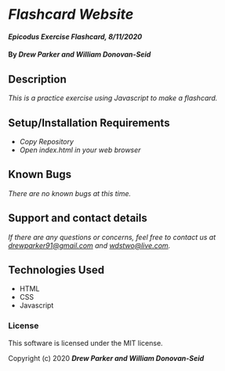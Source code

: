 # _Flashcard Website_

#### _Epicodus Exercise Flashcard, 8/11/2020_

#### By _**Drew Parker and William Donovan-Seid**_

## Description

_This is a practice exercise using Javascript to make a flashcard._

## Setup/Installation Requirements

* _Copy Repository_
* _Open index.html in your web browser_

## Known Bugs

_There are no known bugs at this time._

## Support and contact details

_If there are any questions or concerns, feel free to contact us at drewparker91@gmail.com and wdstwo@live.com._

## Technologies Used

* HTML
* CSS
* Javascript

### License

This software is licensed under the MIT license.

Copyright (c) 2020 **_Drew Parker and William Donovan-Seid_**